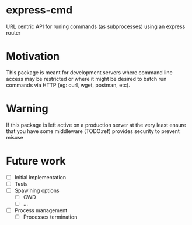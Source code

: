 # express-cmd
URL centric API for runing commands (as subprocesses) using an express router

# Motivation
This package is meant for development servers where command line access may be restricted or where it might be desired to batch run commands via HTTP (eg: curl, wget, postman, etc).

# Warning
If this package is left active on a production server at the very least ensure that you have some middleware (TODO:ref) provides security to prevent misuse

# Future work
- [ ] Initial implementation
- [ ] Tests
- [ ] Spawining options
	- [ ] CWD
	- [ ] ...
- [ ] Process management
	- [ ] Processes termination
